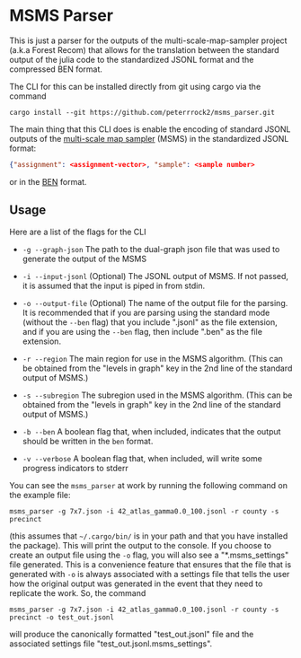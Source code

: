 # MSMS Parser

This is just a parser for the outputs of the 
multi-scale-map-sampler project (a.k.a Forest Recom)
that allows for the translation between the standard output
of the julia code to the standardized JSONL format and
the compressed BEN format.


The CLI for this can be installed directly from git using cargo
via the command

```
cargo install --git https://github.com/peterrrock2/msms_parser.git 
```

The main thing that this CLI does is enable the encoding of standard JSONL
outputs of the [multi-scale map sampler](https://github.com/peterrrock2/multi-scale-map-sampler.git)
(MSMS) in the standardized JSONL format:

```json
{"assignment": <assignment-vector>, "sample": <sample number>
```

or in the [BEN](https://github.com/peterrrock2/binary-ensamble.git) format. 

## Usage

Here are a list of the flags for the CLI

- `-g --graph-json` The path to the dual-graph json file that was used to generate the output
  of the MSMS

- `-i --input-jsonl` (Optional) The JSONL output of MSMS. If not passed, it is assumed that the 
  input is piped in from stdin.

- `-o --output-file` (Optional) The name of the output file for the parsing. It is recommended
  that if you are parsing using the standard mode (without the `--ben` flag) that you
  include ".jsonl" as the file extension, and if you are using the `--ben` flag, then
  include ".ben" as the file extension.

- `-r --region` The main region for use in the MSMS algorithm. (This can be obtained from the
  "levels in graph" key in the 2nd line of the standard output of MSMS.)

- `-s --subregion` The subregion used in the MSMS algorithm. (This can be obtained from the
  "levels in graph" key in the 2nd line of the standard output of MSMS.)

- `-b --ben` A boolean flag that, when included, indicates that the output should be written
  in the `ben` format.

- `-v --verbose` A boolean flag that, when included, will write some progress indicators to
  stderr


You can see the `msms_parser` at work by running the following command on the example file:

```
msms_parser -g 7x7.json -i 42_atlas_gamma0.0_100.jsonl -r county -s precinct
```

(this assumes that `~/.cargo/bin/` is in your path and that you have installed the package).
This will print the output to the console. If you choose to create an output file using
the `-o` flag, you will also see a "*.msms_settings" file generated. This is a convenience
feature that ensures that the file that is generated with `-o` is always associated with 
a settings file that tells the user how the original output was generated in the
event that they need to replicate the work. So, the command 

```
msms_parser -g 7x7.json -i 42_atlas_gamma0.0_100.jsonl -r county -s precinct -o test_out.jsonl
```

will produce the canonically formatted "test_out.jsonl" file and the associated settings
file "test_out.jsonl.msms_settings".